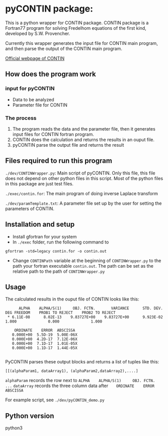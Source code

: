 # pyCONTIN package:
This is a python wrapper for CONTIN package.
CONTIN package is a Fortran77 program for solving Fredelhom equations of the first kind, developed by S.W. Provencher.

Currently this wrapper generates the input file for CONTIN main program, and then parse the output of the CONTIN main program.

[Official webpage of CONTIN](http://lcmodel.ca/contin.shtml)

## How does the program work

### input for pyCONTIN
- Data to be analyzed
- Parameter file for CONTIN

### The process
1. The program reads the data and the parameter file, then it generates input files for CONTIN fortran program. 
2. CONTIN does the calculation and returns the results in an ouput file.
3. pyCONTIN parse the output file and returns the result

## Files required to run this program
```./dev/CONTINWrapper.py```: Main script of pyCONTIN. Only this file, this file does not depend on other python files in this script. Most of the python files in this package are just test files.

```./exec/contin.for```: The main program of doing inverse Laplace transform

```./dev/paramTemplate.txt```: A parameter file set up by the user for setting the parameters of CONTIN.


## Installation and setup
- Install gfortran for your system
- In ```./exec``` folder, run the following command to  

```
gfortran -std=legacy contin.for -o contin.out
```
- Change ```CONTINPath``` variable at the beginning of ```CONTINWrapper.py``` to the path your fortran executable ```contin.out```. The path can be set as the relative path to the path of ```CONTINWrapper.py```



## Usage

The calculated results in the ouput file of CONTIN looks like this:

```
      ALPHA    ALPHA/S(1)     OBJ. FCTN.       VARIANCE      STD. DEV.    DEG FREEDOM    PROB1 TO REJECT    PROB2 TO REJECT
 * 6.11E-08      8.02E-13    9.83727E+00    9.83727E+00      9.923E-02          1.000              0.000              1.000

    ORDINATE    ERROR  ABSCISSA
   0.000E+00  5.5D-19  5.00E-06X                                                                                                   
   0.000E+00  4.2D-17  7.12E-06X                                                                                                   
   0.000E+00  7.1D-17  1.01E-05X                                                                                                   
   0.000E+00  1.1D-17  1.44E-05X 


```

PyCONTIN parses these output blocks and returns a list of tuples like this:

```
[[(alphaParam1, dataArray1), (alphaParam2,dataArray2),....]
```
```alphaParam``` records the row next to ```ALPHA    ALPHA/S(1)     OBJ. FCTN. ...```
```dataArray``` records the three column data after ```   ORDINATE    ERROR  ABSCISSA```

For example script, see ```./dev/pyCONTIN_demo.py```

## Python version

python3
